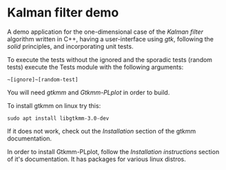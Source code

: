 # Kalman filter demo

A demo application for the one-dimensional case of the _Kalman filter_ algorithm written in C++, having a user-interface using _gtk_, following the _solid_ principles, and incorporating unit tests.

To execute the tests without the ignored and the sporadic tests (random tests) execute the Tests module with the following arguments:

`~[ignore]~[random-test]`

You will need _gtkmm_ and _Gtkmm-PLplot_ in order to build.

To install gtkmm on linux try this:

`sudo apt install libgtkmm-3.0-dev`

If it does not work, check out the _Installation_ section of the gtkmm documentation.

In order to install Gtkmm-PLplot, follow the _Installation instructions_ section of it's documentation. It has packages for various linux distros.
